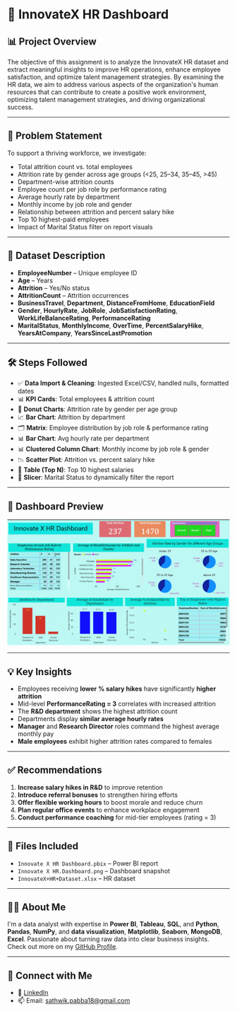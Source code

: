 # 👥 InnovateX HR Dashboard

## 📊 Project Overview

The objective of this assignment is to analyze the InnovateX HR dataset and extract meaningful insights to improve HR operations, enhance employee satisfaction, and optimize talent management strategies. By examining the HR data, we aim to address various aspects of the organization's human resources that can contribute to create a positive work environment, optimizing talent management strategies, and driving organizational success.

---

## 🧩 Problem Statement

To support a thriving workforce, we investigate:

- Total attrition count vs. total employees
- Attrition rate by gender across age groups (<25, 25–34, 35–45, >45)
- Department-wise attrition counts
- Employee count per job role by performance rating
- Average hourly rate by department
- Monthly income by job role and gender
- Relationship between attrition and percent salary hike
- Top 10 highest-paid employees
- Impact of Marital Status filter on report visuals

---

## 📁 Dataset Description

- **EmployeeNumber** – Unique employee ID  
- **Age** – Years  
- **Attrition** – Yes/No status  
- **AttritionCount** – Attrition occurrences  
- **BusinessTravel**, **Department**, **DistanceFromHome**, **EducationField**  
- **Gender**, **HourlyRate**, **JobRole**, **JobSatisfactionRating**, **WorkLifeBalanceRating**, **PerformanceRating**  
- **MaritalStatus**, **MonthlyIncome**, **OverTime**, **PercentSalaryHike**, **YearsAtCompany**, **YearsSinceLastPromotion**

---

## 🛠️ Steps Followed

- ✅ **Data Import & Cleaning**: Ingested Excel/CSV, handled nulls, formatted dates  
- 📊 **KPI Cards**: Total employees & attrition count  
- 🎯 **Donut Charts**: Attrition rate by gender per age group  
- 📈 **Bar Chart**: Attrition by department  
- 🗂️ **Matrix**: Employee distribution by job role & performance rating  
- 📊 **Bar Chart**: Avg hourly rate per department  
- 📊 **Clustered Column Chart**: Monthly income by job role & gender  
- 📉 **Scatter Plot**: Attrition vs. percent salary hike  
- 🥇 **Table (Top N)**: Top 10 highest salaries  
- 🧩 **Slicer**: Marital Status to dynamically filter the report

---

## 📸 Dashboard Preview

![Dashboard Screenshot](https://github.com/Sathwik-pabba/InnovateX-HR-Dashboard/blob/main/Innovate%20X%20HR.Dashboard.jpg)

---

## 💡 Key Insights

- Employees receiving **lower % salary hikes** have significantly **higher attrition**  
- Mid-level **PerformanceRating = 3** correlates with increased attrition  
- The **R&D department** shows the highest attrition count  
- Departments display **similar average hourly rates**  
- **Manager** and **Research Director** roles command the highest average monthly pay  
- **Male employees** exhibit higher attrition rates compared to females

---

## ✅ Recommendations

1. **Increase salary hikes in R&D** to improve retention  
2. **Introduce referral bonuses** to strengthen hiring efforts  
3. **Offer flexible working hours** to boost morale and reduce churn  
4. **Plan regular office events** to enhance workplace engagement  
5. **Conduct performance coaching** for mid-tier employees (rating = 3)

---

## 📁 Files Included

- `Innovate X HR Dashboard.pbix` – Power BI report  
- `Innovate X HR.Dashboard.png` – Dashboard snapshot  
- `InnovateX+HR+Dataset.xlsx` – HR dataset

---

## 🙋‍♂️ About Me

I'm a data analyst with expertise in **Power BI**, **Tableau**, **SQL**, and **Python**, **Pandas**, **NumPy**, and **data visualization**, **Matplotlib**, **Seaborn**, **MongoDB**, **Excel**. Passionate about turning raw data into clear business insights.  
Check out more on my [GitHub Profile](https://github.com/Sathwik-pabba).

---


## 🔗 Connect with Me

- 💼 [LinkedIn](https://linkedin.com/in/sathwikpabba)  
- 📫 Email: sathwik.pabba18@gmail.com


